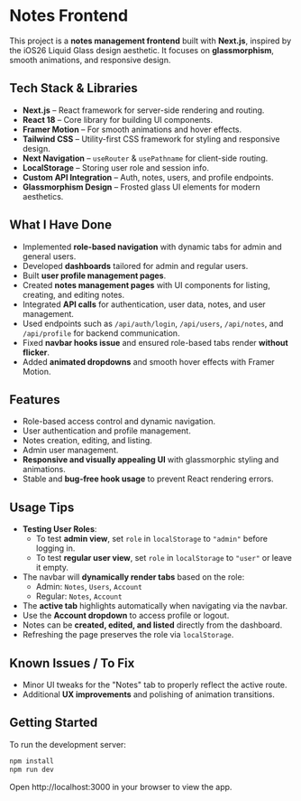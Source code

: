 # Notes Frontend

This project is a **notes management frontend** built with **Next.js**, inspired by the iOS26 Liquid Glass design aesthetic. It focuses on **glassmorphism**, smooth animations, and responsive design.

## Tech Stack & Libraries

- **Next.js** – React framework for server-side rendering and routing.
- **React 18** – Core library for building UI components.
- **Framer Motion** – For smooth animations and hover effects.
- **Tailwind CSS** – Utility-first CSS framework for styling and responsive design.
- **Next Navigation** – `useRouter` & `usePathname` for client-side routing.
- **LocalStorage** – Storing user role and session info.
- **Custom API Integration** – Auth, notes, users, and profile endpoints.
- **Glassmorphism Design** – Frosted glass UI elements for modern aesthetics.

## What I Have Done

- Implemented **role-based navigation** with dynamic tabs for admin and general users.
- Developed **dashboards** tailored for admin and regular users.
- Built **user profile management pages**.
- Created **notes management pages** with UI components for listing, creating, and editing notes.
- Integrated **API calls** for authentication, user data, notes, and user management.
- Used endpoints such as `/api/auth/login`, `/api/users`, `/api/notes`, and `/api/profile` for backend communication.
- Fixed **navbar hooks issue** and ensured role-based tabs render **without flicker**.
- Added **animated dropdowns** and smooth hover effects with Framer Motion.

## Features

- Role-based access control and dynamic navigation.
- User authentication and profile management.
- Notes creation, editing, and listing.
- Admin user management.
- **Responsive and visually appealing UI** with glassmorphic styling and animations.
- Stable and **bug-free hook usage** to prevent React rendering errors.

## Usage Tips

- **Testing User Roles**:
  - To test **admin view**, set `role` in `localStorage` to `"admin"` before logging in.
  - To test **regular user view**, set `role` in `localStorage` to `"user"` or leave it empty.
- The navbar will **dynamically render tabs** based on the role:
  - Admin: `Notes`, `Users`, `Account`
  - Regular: `Notes`, `Account`
- The **active tab** highlights automatically when navigating via the navbar.
- Use the **Account dropdown** to access profile or logout.
- Notes can be **created, edited, and listed** directly from the dashboard.
- Refreshing the page preserves the role via `localStorage`.

## Known Issues / To Fix

- Minor UI tweaks for the "Notes" tab to properly reflect the active route.
- Additional **UX improvements** and polishing of animation transitions.

## Getting Started

To run the development server:

```bash
npm install
npm run dev
```

Open http://localhost:3000
in your browser to view the app.
